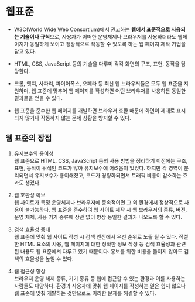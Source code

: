 # 웹표준

- W3C(World Wide Web Consortium)에서 권고하는 **웹에서 표준적으로 사용되는 기술이나 규칙**으로, 사용자가 어떠한 운영체제나 브라우저를 사용하더라도 웹페이지가 동일하게 보이고 정상적으로 작동할 수 있도록 하는 웹 페이지 제작 기법을 담고 있다.

- HTML, CSS, JavaScript 등의 기술을 다루며 각각 화면의 구조, 표현, 동작을 담당한다.

- 크롬, 엣지, 사파리, 파이어폭스, 오페라 등 최신 웹 브라우저들은 모두 웹 표준을 지원하며, 웹 표준에 맞추어 웹 페이지를 작성하면 어떤 브라우저를 사용하든 동일한 결과물을 얻을 수 있다.

- 웹 표준을 준수한 웹 페이지를 개발하면 브라우저 호환 때문에 화면이 제대로 표시되지 않거나 작동하지 않는 문제 상황을 방지할 수 있다.

## 웹 표준의 장점

1. 유지보수의 용이성  
   웹 표준으로 HTML, CSS, JavaScript 등의 사용 방법을 정리하기 이전에는 구조, 표현, 동작이 뒤섞인 코드가 많아 유지보수에 어려움이 있었다. 하지만 각 영역이 분리되면서 유지보수가 용이해졌고, 코드가 경량화되면서 트래픽 비용이 감소하는 효과도 생겼다.

2. 웹 호환성 확보  
   웹 사이트가 특정 운영체제나 브라우저에 종속적이면 그 외 환경에서 정상적으로 사용이 불가능하다. 웹 표준을 준수하여 웹 사이트 제작 시 웹 브라우저의 종류, 버전, 운영 체제, 사용 기기 종류에 상관 없이 항상 동일한 결과가 나오도록 할 수 있다.

3. 검색 효율성 증대  
   웹 표준에 맞춰 웹 사이트 작성 시 검색 엔진에서 우선 순위로 노출 될 수 있다. 적절한 HTML 요소의 사용, 웹 페이지에 대한 정확한 정보 작성 등 검색 효율성과 관련된 내용도 웹 표준에서 다루고 있기 때문이다. 홍보를 위한 비용을 들이지 않아도 검색의 효율성을 높일 수 있다.

4. 웹 접근성 향상  
   브라우저 운영 체제 종류, 기기 종류 등 웹에 접근할 수 있는 환경과 이를 사용하는 사람들도 다양하다. 환경과 사용자에 맞춰 웹 페이지를 작성하는 일은 쉽지 않으나 웹 표준에 맞춰 개발하는 것만으로도 이러한 문제를 해결할 수 있다.
